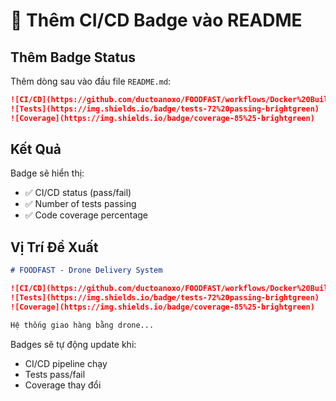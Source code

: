 # 🎯 Thêm CI/CD Badge vào README

## Thêm Badge Status

Thêm dòng sau vào đầu file `README.md`:

```markdown
![CI/CD](https://github.com/ductoanoxo/FOODFAST/workflows/Docker%20Build%20and%20Push/badge.svg)
![Tests](https://img.shields.io/badge/tests-72%20passing-brightgreen)
![Coverage](https://img.shields.io/badge/coverage-85%25-brightgreen)
```

## Kết Quả

Badge sẽ hiển thị:
- ✅ CI/CD status (pass/fail)
- ✅ Number of tests passing
- ✅ Code coverage percentage

## Vị Trí Đề Xuất

```markdown
# FOODFAST - Drone Delivery System

![CI/CD](https://github.com/ductoanoxo/FOODFAST/workflows/Docker%20Build%20and%20Push/badge.svg)
![Tests](https://img.shields.io/badge/tests-72%20passing-brightgreen)
![Coverage](https://img.shields.io/badge/coverage-85%25-brightgreen)

Hệ thống giao hàng bằng drone...
```

Badges sẽ tự động update khi:
- CI/CD pipeline chạy
- Tests pass/fail
- Coverage thay đổi
